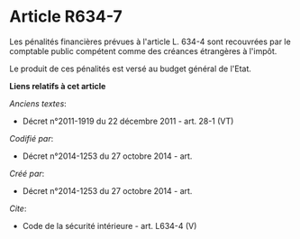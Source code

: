 # Article R634-7

Les pénalités financières prévues à l'article L. 634-4 sont recouvrées par le comptable public compétent comme des créances
étrangères à l'impôt. 

Le produit de ces pénalités est versé au budget général de l'Etat.

**Liens relatifs à cet article**

_Anciens textes_:

  - Décret n°2011-1919 du 22 décembre 2011 - art. 28-1 (VT)

_Codifié par_:

  - Décret n°2014-1253 du 27 octobre 2014 - art.

_Créé par_:

  - Décret n°2014-1253 du 27 octobre 2014 - art.

_Cite_:

  - Code de la sécurité intérieure - art. L634-4 (V)
